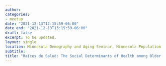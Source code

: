 ```yaml
---
author: 
categories:
- meetup
date: "2021-12-13T12:15:59-06:00"
date_end: "2021-12-13T13:15:59-06:00"
draft: false
excerpt: To be updated. 
layout: single
location: Minnesota Demography and Aging Seminar, Minnesota Population Center, University of Minnesota
subtitle: 
title: "Raíces de Salud: The Social Determinants of Health among Older Latina/o/xs in the U.S."
---
```


